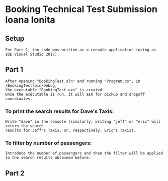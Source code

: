 # Booking Technical Test Submission Ioana Ionita
## Setup
```
For Part 1, the code was written as a console application (using as IDE Visual Studio 2017).

```

## Part 1
```
After opening "BookingTest.sln" and running "Program.cs", in /BookingTest/bin/Debug, 
the executable "BookingTest.exe" is created.
Once the executable is run, it will ask for pickup and dropoff coordinates.

```
### To print the search results for Dave's Taxis:
```
Write "dave" in the console (similarly, writing "jeff" or "eric" will return the search 
results for Jeff's Taxis, or, respectively, Eric's Taxis).
```

### To filter by number of passengers:
```
Introduce the number of passengers and then the filter will be applied to the search results obtained before.
```

## Part 2
